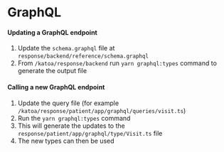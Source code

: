 # GraphQL


#### Updating a GraphQL endpoint 

1. Update the `schema.graphql` file at `response/backend/reference/schema.graphql`
2. From `/katoa/response/backend` run `yarn graphql:types` command to generate the output file

#### Calling a new GraphQL endpoint 
1. Update the query file (for example `/katoa/response/patient/app/graphql/queries/visit.ts`)
2. Run the `yarn graphql:types` command 
3. This will generate the updates to the `response/patient/app/graphql/type/Visit.ts` file 
4. The new types can then be used



